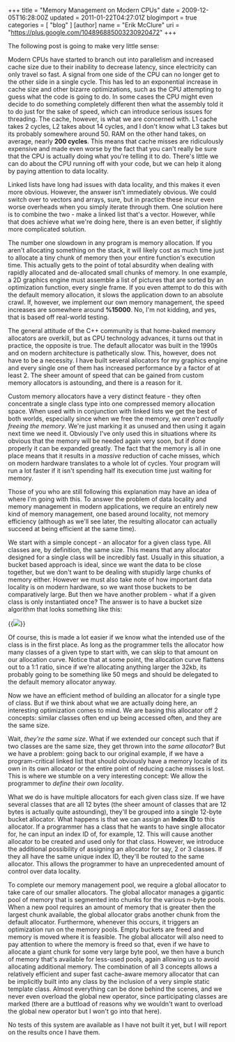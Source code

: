 +++
title = "Memory Management on Modern CPUs"
date = 2009-12-05T16:28:00Z
updated = 2011-01-22T04:27:01Z
blogimport = true 
categories = [ "blog" ]
[author]
	name = "Erik McClure"
	uri = "https://plus.google.com/104896885003230920472"
+++

The following post is going to make very little sense:

Modern CPUs have started to branch out into parallelism and increased cache size due to their inability to decrease latency, since electricity can only travel so fast. A signal from one side of the CPU can no longer get to the other side in a single cycle. This has led to an exponential increase in cache size and other bizarre optimizations, such as the CPU attempting to guess what the code is going to do. In some cases the CPU might even decide to do something completely different then what the assembly told it to do just for the sake of speed, which can introduce serious issues for threading. The cache, however, is what we are concerned with. L1 cache takes 2 cycles, L2 takes about 14 cycles, and I don't know what L3 takes but its probably somewhere around 50. RAM on the other hand takes, on average, nearly **200 cycles**. This means that cache misses are ridiculously expensive and made even worse by the fact that you can't really be sure that the CPU is actually doing what you're telling it to do. There's little we can do about the CPU running off with your code, but we can help it along by paying attention to data locality.

Linked lists have long had issues with data locality, and this makes it even more obvious. However, the answer isn't immediately obvious. We could switch over to vectors and arrays, sure, but in practice these incur even worse overheads when you simply iterate through them. One solution here is to combine the two - make a linked list that's a vector. However, while that does achieve what we're doing here, there is an even better, if slightly more complicated solution.

The number one slowdown in any program is memory allocation. If you aren't allocating something on the stack, it will likely cost as much time just to allocate a tiny chunk of memory then your entire function's execution time. This actually gets to the point of total absurdity when dealing with rapidly allocated and de-allocated small chunks of memory. In one example, a 2D graphics engine must assemble a list of pictures that are sorted by an optimization function, every single frame. If you even attempt to do this with the default memory allocation, it slows the application down to an absolute crawl. If, however, we implement our own memory management, the speed increases are somewhere around **%15000**. No, I'm not kidding, and yes, that is based off real-world testing.

The general attitude of the C++ community is that home-baked memory allocators are overkill, but as CPU technology advances, it turns out that in practice, the opposite is true. The default allocator was built in the 1990s and on modern architecture is pathetically slow. This, however, does not have to be a necessity. I have built several allocators for my graphics engine and every single one of them has increased performance by a factor of at least 2. The sheer amount of speed that can be gained from custom memory allocators is astounding, and there is a reason for it.

Custom memory allocators have a very distinct feature - they often concentrate a single class type into one compressed memory allocation space. When used with in conjunction with linked lists we get the best of both worlds, especially since when we free the memory, *we aren't actually freeing the memory*. We're just marking it as unused and then using it again next time we need it. Obviously I've only used this in situations where its obvious that the memory will be needed again very soon, but if done properly it can be expanded greatly. The fact that the memory is all in one place means that it results in a *massive* reduction of cache misses, which on modern hardware translates to a whole lot of cycles. Your program will run a lot faster if it isn't spending half its execution time just waiting for memory.

Those of you who are still following this explanation may have an idea of where I'm going with this. To answer the problem of data locality and memory management in modern applications, we require an entirely new kind of memory management, one based around locality, not memory efficiency (although as we'll see later, the resulting allocator can actually succeed at being efficient at the same time).

We start with a simple concept - an allocator for a given class type. All classes are, by definition, the same size. This means that any allocator designed for a single class will be incredibly fast. Usually in this situation, a bucket based approach is ideal, since we want the data to be close together, but we don't want to be dealing with stupidly large chunks of memory either. However we must also take note of how important data locality is on modern hardware, so we want those buckets to be comparatively large. But then we have another problem - what if a given class is only instantiated once? The answer is to have a bucket size algorithm that looks something like this:

{{<img src="http://img691.imageshack.us/img691/1508/memorygraph.png">}}

Of course, this is made a lot easier if we know what the intended use of the class is in the first place. As long as the programmer tells the allocator how many classes of a given type to start with, we can skip to that amount on our allocation curve. Notice that at some point, the allocation curve flattens out to a 1:1 ratio, since if we're allocating anything larger the 32kb, its probably going to be something like 50 megs and should be delegated to the default memory allocator anyway.

Now we have an efficient method of building an allocator for a single type of class. But if we think about what we are actually doing here, an interesting optimization comes to mind. We are basing this allocator off 2 concepts: similar classes often end up being accessed often, and they are the same size.

Wait, *they're the same size*. What if we extended our concept such that if two classes are the same size, they get thrown into the *same allocator*? But we have a problem: going back to our original example, if we have a program-critical linked list that should obviously have a memory locale of its own in its own allocator or the entire point of reducing cache misses is lost. This is where we stumble on a very interesting concept: We allow the programmer to *define their own locality*.

What we do is have multiple allocators for each given class size. If we have several classes that are all 12 bytes (the sheer amount of classes that are 12 bytes is actually quite astounding), they'll be grouped into a single 12-byte bucket allocator. What happens is that we can assign an **Index ID** to this allocator. If a programmer has a class that he wants to have single allocator for, he can input an index ID of, for example, 12. This will cause another allocator to be created and used only for that class. However, we introduce the additional possibility of assigning an allocator for say, 2 or 3 classes. If they all have the same unique index ID, they'll be routed to the same allocator. This allows the programmer to have an unprecedented amount of control over data locality.

To complete our memory management pool, we require a global allocator to take care of our smaller allocators. The global allocator manages a gigantic pool of memory that is segmented into chunks for the various n-byte pools. When a new pool requires an amount of memory that is greater then the largest chunk available, the global allocator grabs another chunk from the default allocator. Furthermore, whenever this occurs, it triggers an optimization run on the memory pools. Empty buckets are freed and memory is moved where it is feasible. The global allocator will also need to pay attention to where the memory is freed so that, even if we have to allocate a giant chunk for some very large byte pool, we then have a bunch of memory that's available for less-used pools, again allowing us to avoid allocating additional memory. The combination of all 3 concepts allows a relatively efficient and super fast cache-aware memory allocator that can be implicitly built into any class by the inclusion of a very simple static template class. Almost everything can be done behind the scenes, and we never even overload the global new operator, since participating classes are marked (there are a buttload of reasons why we wouldn't want to overload the global new operator but I won't go into that here).

No tests of this system are available as I have not built it yet, but I will report on the results once I have them.
